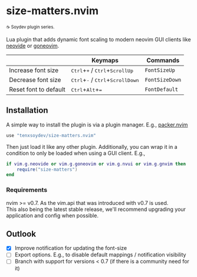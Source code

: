 # size-matters.nvim

<sub>☕ Soydev plugin series.<sub>

Lua plugin that adds dynamic font scaling to modern neovim GUI clients like [neovide][1] or [goneovim][2].

|                       | **Keymaps**                                                          | **Commands**   |
| --------------------- | -------------------------------------------------------------------- | -------------- |
| Increase font size    | <kbd>Ctrl</kbd>+<kbd>+</kbd> / <kbd>Ctrl</kbd>+<kbd>ScrollUp</kbd>   | `FontSizeUp`   |
| Decrease font size    | <kbd>Ctrl</kbd>+<kbd>-</kbd> / <kbd>Ctrl</kbd>+<kbd>ScrollDown</kbd> | `FontSizeDown` |
| Reset font to default | <kbd>Ctrl</kbd>+<kbd>Alt</kbd>+<kbd>=</kbd>                          | `FontDefault`  |

## Installation

A simple way to install the plugin is via a plugin manager. E.g., [packer.nvim][3]

```lua
use "tenxsoydev/size-matters.nvim"
```

Then just load it like any other plugin. Additionally, you can wrap it in a condition to only be loaded when using a GUI client. E.g.,

```lua
if vim.g.neovide or vim.g.goneovim or vim.g.nvui or vim.g.gnvim then
	require("size-matters")
end
```

### Requirements

nvim >= v0.7. As the vim.api that was introduced with v0.7 is used.<br>
This also being the latest stable release, we'll recommend upgrading your application and config when possible.

## Outlook

-  [x] Improve notification for updating the font-size
-  [ ] Export options. E.g., to disable default mappings / notification visibility
-  [ ] Branch with support for versions \< 0.7 (if there is a community need for it)

[1]: https://github.com/neovide/neovide
[2]: https://github.com/akiyosi/goneovim
[3]: https://github.com/wbthomason/packer.nvim

